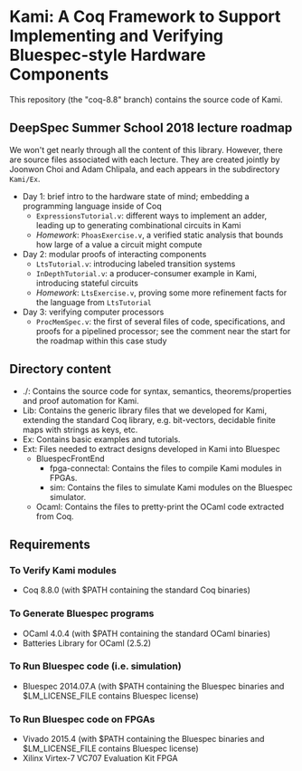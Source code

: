 Kami: A Coq Framework to Support Implementing and Verifying Bluespec-style Hardware Components
==============================================================================================

This repository (the "coq-8.8" branch) contains the source code of Kami.

DeepSpec Summer School 2018 lecture roadmap
-------------------------------------------

We won't get nearly through all the content of this library.
However, there are source files associated with each lecture.
They are created jointly by Joonwon Choi and Adam Chlipala, and each appears in the subdirectory `Kami/Ex`.

- Day 1: brief intro to the hardware state of mind; embedding a programming language inside of Coq
  + `ExpressionsTutorial.v`: different ways to implement an adder, leading up to generating combinational circuits in Kami
  + *Homework*: `PhoasExercise.v`, a verified static analysis that bounds how large of a value a circuit might compute
- Day 2: modular proofs of interacting components
  + `LtsTutorial.v`: introducing labeled transition systems
  + `InDepthTutorial.v`: a producer-consumer example in Kami, introducing stateful circuits
  + *Homework*: `LtsExercise.v`, proving some more refinement facts for the language from `LtsTutorial`
- Day 3: verifying computer processors
  + `ProcMemSpec.v`: the first of several files of code, specifications, and proofs for a pipelined processor; see the comment near the start for the roadmap within this case study

Directory content
-----------------

- ./: Contains the source code for syntax, semantics, theorems/properties and
  proof automation for Kami.
- Lib: Contains the generic library files that we developed for Kami, extending
  the standard Coq library, e.g. bit-vectors, decidable finite maps with strings
  as keys, etc.
- Ex: Contains basic examples and tutorials.
- Ext: Files needed to extract designs developed in Kami into Bluespec
  + BluespecFrontEnd
    * fpga-connectal: Contains the files to compile Kami modules in FPGAs.
    * sim: Contains the files to simulate Kami modules on the Bluespec simulator.
  + Ocaml: Contains the files to pretty-print the OCaml code extracted from Coq.

Requirements
------------

### To Verify Kami modules
- Coq 8.8.0 (with $PATH containing the standard Coq binaries)

### To Generate Bluespec programs
- OCaml 4.0.4 (with $PATH containing the standard OCaml binaries)
- Batteries Library for OCaml (2.5.2)

### To Run Bluespec code (i.e. simulation)
- Bluespec 2014.07.A (with $PATH containing the Bluespec binaries and
  $LM\_LICENSE\_FILE contains Bluespec license)

### To Run Bluespec code on FPGAs
- Vivado 2015.4 (with $PATH containing the Bluespec binaries and
  $LM\_LICENSE\_FILE contains Bluespec license)
- Xilinx Virtex-7 VC707 Evaluation Kit FPGA

